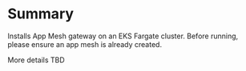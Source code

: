 # Summary

Installs App Mesh gateway on an EKS Fargate cluster. Before running, please ensure an app mesh is already created.

More details TBD